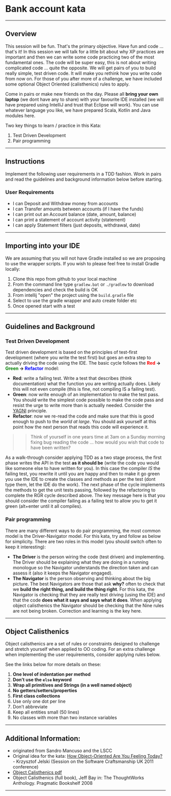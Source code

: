 # Bank account kata

----
## Overview
This session will be fun.  That's the primary objective.  Have fun and code ... that's it!  In this session we will talk 
for a little bit about why XP practices are important and then we can write some code practicing two of the most 
fundamental ones.  The code will be super easy, this is not about writing complicated code ... quite the opposite.  We 
will get pairs of you to build really simple, test driven code. It will make you rethink how you write code from now 
on.  For those of you after more of a challenge, we have included some optional Object Oriented (calisthenics) rules to 
apply.

Come in pairs or make new friends on the day.  Please all __bring your own laptop__ (we dont have any to share) with 
your favourite IDE installed (we will have prepared using IntelliJ and trust that Eclipse will work).  You can use 
whatever language you like, we have prepared Scala, Kotlin and Java modules here.
    
Two key things to learn / practice in this Kata:

1. Test Driven Development
1. Pair programming

---
## Instructions
Implement the following user requirements in a TDD fashion. Work in pairs and read the guidelines and background 
information below before starting.

### User Requirements
 - I can Deposit and Withdraw money from accounts
 - I can Transfer amounts between accounts (if I have the funds)
 - I can print out an Account balance (date, amount, balance) 
 - I can print a statement of account activity (statement) 
 - I can apply Statement filters (just deposits, withdrawal, date)

----
## Importing into your IDE
We are assuming that you will not have Gradle installed so we are proposing to use the wrapper scripts.  If you wish to 
please feel free to install Gradle locally:

1. Clone this repo from github to your local machine
1. From the command line type `gradlew.bat` or `./gradlew` to download dependencies and check the build is OK
1. From intellij "open" the project using the `build.gradle` file
1. Select to use the gradle wrapper and auto create folder etc
1. Once opened start with a test


----
## Guidelines and Background

### Test Driven Development

Test driven development is based on the principles of test-first development (where you write the test first) but goes 
an extra step to actually driving the code using the IDE. The basic cycle follows the 
__<span style="color: red;">Red</span> -> <span style="color: green;">Green</span> -> <span style="color: blue;">Refactor</span>__ model:

 - __Red__: write a failing test. Write a test that describes (think documentation) what the function you are writing 
 actually does. Likely this will not even compile (this is fine, not compiling IS a failing test).
 - __Green__: now write enough of an implementation to make the test pass. You should write the simplest code possible 
 to make the code pass and resist the urge to write more than is actually needed. Consider the 
 [YAGNI](https://martinfowler.com/bliki/Yagni.html) principle.
 - __Refactor__: now we re-read the code and make sure that this is good enough to push to the _world at large_. You 
 should ask yourself at this point how the next person that reads this code will experience it.  
 >>Think of yourself in  one years time at 3am on a Sunday morning fixing bug reading the code ... how would you wish 
 that code to have been written? 

As a walk-through consider applying TDD as a two stage process, the first phase writes the API in the test __as it should 
be__ (write the code you would like someone else to have written for you). In this case the compiler _IS_ the failing 
test, you rewrite it until you are happy and then to make it go green you use the IDE to create the classes and methods 
as per the test (dont type them, let the IDE do the work). The next phase of the cycle implements the methods to get the 
unit tests passing, followed by the refactoring to complete the RGR cycle described above. The key message here is that 
you should consider the compiler failing as a failing test to allow you to get it green (alt+enter until it all compiles).


### Pair programming
There are many different ways to do pair programming, the most common model is the Driver-Navigator model.  For this kata, 
try and follow as below for simplicity.  There are two roles in this model (you should switch often to keep it interesting):

 - __The Driver__ is the person wiring the code (test driven) and implementing.  The Driver should be explaining what 
 they are doing in a running monologue so the Navigator understands the direction taken and can assess it (also it keeps 
 the Navigator engaged).
 - __The Navigator__ is the person observing and thinking about the big picture.  The best Navigators are those that 
 ask __why?__ often to check that we __build the right thing, and build the thing right__.  For this kata, the Navigator 
 is checking that they are really test driving (using the IDE) and that the code __does what it says and says what it 
 does__.  When applying object calisthenics the Navigator should be checking that the Nine rules are not being 
 broken.  Correction and learning is the key here.

----
## Object Calisthenics

Object calisthenics are a set of rules or constraints designed to challenge and stretch yourself when applied to OO 
coding. For an extra challenge when implementing the user requirements, consider applying rules below.

See the links below for more details on these:

1. __One level of indentation per method__
1. __Don’t use the `else` keyword__
1. __Wrap all primitives and Strings (in a well named object)__
1. __No getters/setters/properties__
1. __First class collections__
1. Use only one dot per line
1. Don’t abbreviate
1. Keep all entities small (50 lines)
1. No classes with more than two instance variables

----
## Additional Information:
 - originated from Sandro Mancuso and the LSCC
 - Original idea for the kata: [How Object-Oriented Are You Feeling Today?](https://www.slideshare.net/KrzysztofJelski/how-object-oriented-are-you-feeling-today) - Krzysztof Jelski (Session on the Software Craftsmanship UK 2011 conference)
 - [Object Calisthenics pdf](http://www.cs.helsinki.fi/u/luontola/tdd-2009/ext/ObjectCalisthenics.pdf)
 -  Object Calisthenics (full book), Jeff Bay in: The ThoughtWorks Anthology.  Pragmatic Bookshelf 2008

----